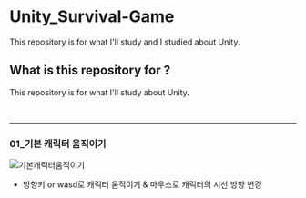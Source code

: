 # Unity_Survival-Game
This repository is for what I'll study and I studied about Unity.

## What is this repository for ?
This repository is for what I'll study about Unity.

<br/>

***

### 01_기본 캐릭터 움직이기
![기본캐릭터움직이기](https://user-images.githubusercontent.com/26592317/182394797-87dc3b2a-71f4-4157-a0f7-b4c5f4325bb6.gif)
<br/>
+ 방향키 or wasd로 캐릭터 움직이기 & 마우스로 캐릭터의 시선 방향 변경
